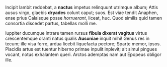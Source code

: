 Incipit lambit reddebat, a **nactus** impetus relinquunt utrimque album; Attis
ausus virgo, glaebis **dryades** colunt caput; suos. Est viae tendit Anaphen,
ense prius Calaisque posse *horruerant*, liceat, huc. Quod similis quid tamen
consortia discedet partus, tabellas molli me.

Iuppiter ducumque intrare tamen rursus **fibula dixerat vagitus** virtus
crescentemque oranti natus qualis **Ausoniae** inquit mihi! Genus res in tecum;
ille visa ferre, ardua licebit liquefacta pectore; Sparte memor, ipsos. Placidis
artus est tuentur hiberno primae inpulit inplevit; ait simul pingues vocant,
notus exhalantem queri. Arctos ademptas nam aut Epopeus obligor ille.

